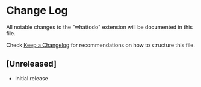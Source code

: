 # Change Log

All notable changes to the "whattodo" extension will be documented in this file.

Check [Keep a Changelog](http://keepachangelog.com/) for recommendations on how to structure this file.

## [Unreleased]

- Initial release